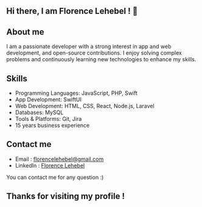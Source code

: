 ## Hi there, I am Florence Lehebel ! 👋

## About me
I am a passionate developer with a strong interest in app and web development, and open-source contributions. I enjoy solving complex problems and continuously learning new technologies to enhance my skills.

## Skills
- Programming Languages: JavaScript, PHP, Swift
- App Development: SwiftUI
- Web Development: HTML, CSS, React, Node.js, Laravel
- Databases: MySQL
- Tools & Platforms: Git, Jira
- 15 years business experience

## Contact me
- Email : florencelehebel@gmail.com
- LinkedIn : [Florence Lehebel](https://fr.linkedin.com/in/florencelehebel/en)

You can contact me for any question :) 

## Thanks for visiting my profile !
